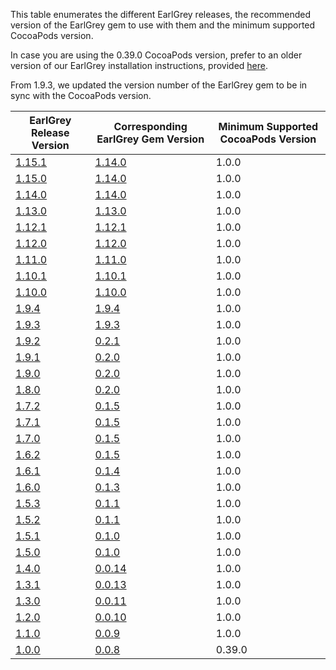 This table enumerates the different EarlGrey releases, the recommended version of the EarlGrey gem to use with them and the minimum supported CocoaPods version.

In case you are using the 0.39.0 CocoaPods version, prefer to an older version of our EarlGrey installation instructions, provided [here](https://github.com/google/EarlGrey/tree/c37b01dc8047ed02746f9dc67eec75816565aa48/docs/install-and-run.md#step-2-add-earlgrey-as-a-framework-dependency).

From 1.9.3, we updated the version number of the EarlGrey gem to be in sync with the CocoaPods version.


EarlGrey Release Version                                       | Corresponding EarlGrey Gem Version                            | Minimum Supported CocoaPods Version
---------------------------------------------------------------|---------------------------------------------------------------|---------------------------------------------------------------
[1.15.1](https://github.com/google/EarlGrey/releases/tag/1.15.1) | [1.14.0](https://rubygems.org/gems/earlgrey/versions/1.15.1)   | 1.0.0
[1.15.0](https://github.com/google/EarlGrey/releases/tag/1.15.0) | [1.14.0](https://rubygems.org/gems/earlgrey/versions/1.15.0)   | 1.0.0
[1.14.0](https://github.com/google/EarlGrey/releases/tag/1.14.0) | [1.14.0](https://rubygems.org/gems/earlgrey/versions/1.14.0)   | 1.0.0
[1.13.0](https://github.com/google/EarlGrey/releases/tag/1.13.0) | [1.13.0](https://rubygems.org/gems/earlgrey/versions/1.13.0)   | 1.0.0
[1.12.1](https://github.com/google/EarlGrey/releases/tag/1.12.1) | [1.12.1](https://rubygems.org/gems/earlgrey/versions/1.12.1)   | 1.0.0
[1.12.0](https://github.com/google/EarlGrey/releases/tag/1.12.0) | [1.12.0](https://rubygems.org/gems/earlgrey/versions/1.12.0)   | 1.0.0
[1.11.0](https://github.com/google/EarlGrey/releases/tag/1.11.0) | [1.11.0](https://rubygems.org/gems/earlgrey/versions/1.11.0)   | 1.0.0
[1.10.1](https://github.com/google/EarlGrey/releases/tag/1.10.1) | [1.10.1](https://rubygems.org/gems/earlgrey/versions/1.10.1)   | 1.0.0
[1.10.0](https://github.com/google/EarlGrey/releases/tag/1.10.0) | [1.10.0](https://rubygems.org/gems/earlgrey/versions/1.10.0)   | 1.0.0
[1.9.4](https://github.com/google/EarlGrey/releases/tag/1.9.4) | [1.9.4](https://rubygems.org/gems/earlgrey/versions/1.9.4)   | 1.0.0
[1.9.3](https://github.com/google/EarlGrey/releases/tag/1.9.3) | [1.9.3](https://rubygems.org/gems/earlgrey/versions/1.9.3)   | 1.0.0
[1.9.2](https://github.com/google/EarlGrey/releases/tag/1.9.2) | [0.2.1](https://rubygems.org/gems/earlgrey/versions/0.2.1)   | 1.0.0
[1.9.1](https://github.com/google/EarlGrey/releases/tag/1.9.1) | [0.2.0](https://rubygems.org/gems/earlgrey/versions/0.2.0)   | 1.0.0
[1.9.0](https://github.com/google/EarlGrey/releases/tag/1.9.0) | [0.2.0](https://rubygems.org/gems/earlgrey/versions/0.2.0)   | 1.0.0
[1.8.0](https://github.com/google/EarlGrey/releases/tag/1.8.0) | [0.2.0](https://rubygems.org/gems/earlgrey/versions/0.2.0)   | 1.0.0
[1.7.2](https://github.com/google/EarlGrey/releases/tag/1.7.2) | [0.1.5](https://rubygems.org/gems/earlgrey/versions/0.1.5)   | 1.0.0
[1.7.1](https://github.com/google/EarlGrey/releases/tag/1.7.1) | [0.1.5](https://rubygems.org/gems/earlgrey/versions/0.1.5)   | 1.0.0
[1.7.0](https://github.com/google/EarlGrey/releases/tag/1.7.0) | [0.1.5](https://rubygems.org/gems/earlgrey/versions/0.1.5)   | 1.0.0
[1.6.2](https://github.com/google/EarlGrey/releases/tag/1.6.2) | [0.1.5](https://rubygems.org/gems/earlgrey/versions/0.1.5)   | 1.0.0
[1.6.1](https://github.com/google/EarlGrey/releases/tag/1.6.1) | [0.1.4](https://rubygems.org/gems/earlgrey/versions/0.1.4)   | 1.0.0
[1.6.0](https://github.com/google/EarlGrey/releases/tag/1.6.0) | [0.1.3](https://rubygems.org/gems/earlgrey/versions/0.1.3)   | 1.0.0
[1.5.3](https://github.com/google/EarlGrey/releases/tag/1.5.3) | [0.1.1](https://rubygems.org/gems/earlgrey/versions/0.1.1)   | 1.0.0
[1.5.2](https://github.com/google/EarlGrey/releases/tag/1.5.2) | [0.1.1](https://rubygems.org/gems/earlgrey/versions/0.1.1)   | 1.0.0
[1.5.1](https://github.com/google/EarlGrey/releases/tag/1.5.1) | [0.1.0](https://rubygems.org/gems/earlgrey/versions/0.1.0)   | 1.0.0
[1.5.0](https://github.com/google/EarlGrey/releases/tag/1.5.0) | [0.1.0](https://rubygems.org/gems/earlgrey/versions/0.1.0)   | 1.0.0
[1.4.0](https://github.com/google/EarlGrey/releases/tag/1.4.0) | [0.0.14](https://rubygems.org/gems/earlgrey/versions/0.0.14) | 1.0.0
[1.3.1](https://github.com/google/EarlGrey/releases/tag/1.3.1) | [0.0.13](https://rubygems.org/gems/earlgrey/versions/0.0.13) | 1.0.0
[1.3.0](https://github.com/google/EarlGrey/releases/tag/1.3.0) | [0.0.11](https://rubygems.org/gems/earlgrey/versions/0.0.11) | 1.0.0
[1.2.0](https://github.com/google/EarlGrey/releases/tag/1.2.0) | [0.0.10](https://rubygems.org/gems/earlgrey/versions/0.0.10) | 1.0.0
[1.1.0](https://github.com/google/EarlGrey/releases/tag/1.1.0) | [0.0.9](https://rubygems.org/gems/earlgrey/versions/0.0.9)   | 1.0.0
[1.0.0](https://github.com/google/EarlGrey/releases/tag/1.0.0) | [0.0.8](https://rubygems.org/gems/earlgrey/versions/0.0.8)   | 0.39.0
